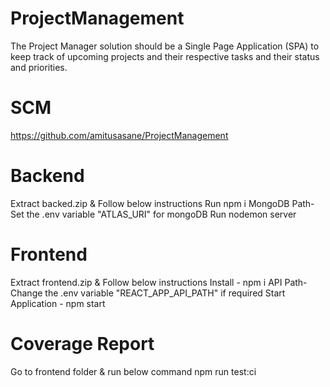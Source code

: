 # ProjectManagement

The Project Manager solution should be a Single Page Application (SPA) to keep track of upcoming projects and their respective tasks and their status and priorities.

# SCM

https://github.com/amitusasane/ProjectManagement

# Backend

Extract backed.zip & Follow below instructions
Run npm i
MongoDB Path- Set the .env variable "ATLAS_URI" for mongoDB
Run nodemon server

# Frontend

Extract frontend.zip & Follow below instructions
Install - npm i
API Path- Change the .env variable "REACT_APP_API_PATH" if required
Start Application - npm start

# Coverage Report

Go to frontend folder & run below command
npm run test:ci
